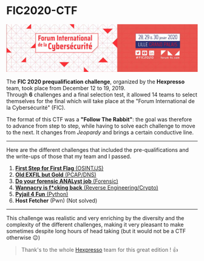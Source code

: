 # FIC2020-CTF

![fic-logo](/images/fic-logo.jpg)

The __FIC 2020 prequalification challenge__, organized by the __Hexpresso__ team, took place from December 12 to 19, 2019.  
Through __6__ challenges and a final selection test, it allowed 14 teams to select themselves for the final which will take place at the "Forum International de la Cybersécurité" (FIC).  

The format of this CTF was a __"Follow The Rabbit"__: the goal was therefore to advance from step to step, while having to solve each challenge to move to the next. It changes from _Jeopardy_ and brings a certain conductive line. 

---

Here are the different challenges that included the pre-qualifications and the write-ups of those that my team and I passed.  

1. [__First Step for First Flag__ (OSINT/JS)](https://github.com/atz-dev/FIC2020-CTF/blob/master/01-flag.md)
2. [__Old EXFIL but Gold__ (PCAP/DNS)](https://github.com/atz-dev/FIC2020-CTF/blob/master/02-exfil.md)
3. [__Do your forensic ANALyst job__ (Forensic)](https://github.com/atz-dev/FIC2020-CTF/blob/master/03-bitlocker.md)
4. [__Wannacry is f*cking back__ (Reverse Engineering/Crypto)](https://github.com/atz-dev/FIC2020-CTF/blob/master/04-wannacry.md)
5. [__Pyjail 4 Fun__ (Python)](https://github.com/atz-dev/FIC2020-CTF/blob/master/05-pyjail.md)
6. __Host Fetcher__ (Pwn) (Not solved)

---

This challenge was realistic and very enriching by the diversity and the complexity of the different challenges, making it very pleasant to make sometimes despite long hours of head taking (but it would not be a CTF otherwise :wink:)  

> Thank's to the whole [Hexpresso](https://www.hexpresso.fr/) team for this great edition ! :thumbsup:
